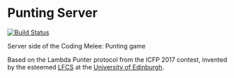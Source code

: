 # Punting Server
[![Build Status](https://travis-ci.org/codingmelee/punting_server.svg?branch=master)](https://travis-ci.org/codingmelee/punting_server)

Server side of the Coding Melee: Punting game

Based on the Lambda Punter protocol from the ICFP 2017 contest, invented by the esteemed [LFCS](http://wcms.inf.ed.ac.uk/lfcs/) at the [University of Edinburgh](http://www.ed.ac.uk/).